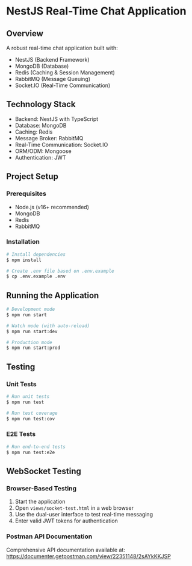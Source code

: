 # NestJS Real-Time Chat Application

## Overview
A robust real-time chat application built with:
- NestJS (Backend Framework)
- MongoDB (Database)
- Redis (Caching & Session Management)
- RabbitMQ (Message Queuing)
- Socket.IO (Real-Time Communication)

## Technology Stack
- Backend: NestJS with TypeScript
- Database: MongoDB
- Caching: Redis
- Message Broker: RabbitMQ
- Real-Time Communication: Socket.IO
- ORM/ODM: Mongoose
- Authentication: JWT

## Project Setup

### Prerequisites
- Node.js (v16+ recommended)
- MongoDB
- Redis
- RabbitMQ

### Installation
```bash
# Install dependencies
$ npm install

# Create .env file based on .env.example
$ cp .env.example .env
```

## Running the Application

```bash
# Development mode
$ npm run start

# Watch mode (with auto-reload)
$ npm run start:dev

# Production mode
$ npm run start:prod
```

## Testing

### Unit Tests
```bash
# Run unit tests
$ npm run test

# Run test coverage
$ npm run test:cov
```

### E2E Tests
```bash
# Run end-to-end tests
$ npm run test:e2e
```

## WebSocket Testing

### Browser-Based Testing
1. Start the application
2. Open `views/socket-test.html` in a web browser
3. Use the dual-user interface to test real-time messaging
4. Enter valid JWT tokens for authentication

### Postman API Documentation
Comprehensive API documentation available at:
https://documenter.getpostman.com/view/22351148/2sAYkKKJSP